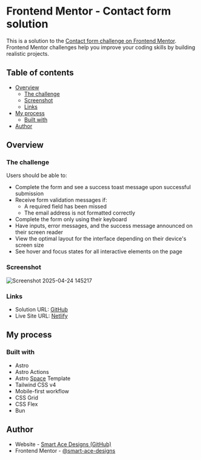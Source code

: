 # Frontend Mentor - Contact form solution

This is a solution to the [Contact form challenge on Frontend Mentor](https://www.frontendmentor.io/challenges/contact-form--G-hYlqKJj). Frontend Mentor challenges help you improve your coding skills by building realistic projects.

## Table of contents

- [Overview](#overview)
  - [The challenge](#the-challenge)
  - [Screenshot](#screenshot)
  - [Links](#links)
- [My process](#my-process)
  - [Built with](#built-with)
- [Author](#author)

## Overview

### The challenge

Users should be able to:

- Complete the form and see a success toast message upon successful submission
- Receive form validation messages if:
  - A required field has been missed
  - The email address is not formatted correctly
- Complete the form only using their keyboard
- Have inputs, error messages, and the success message announced on their screen reader
- View the optimal layout for the interface depending on their device's screen size
- See hover and focus states for all interactive elements on the page

### Screenshot
![Screenshot 2025-04-24 145217](https://github.com/user-attachments/assets/a9a884b1-4c1e-4f20-b05b-9bd3c8d48dc3)

### Links

- Solution URL: [GitHub](https://github.com/Smart-Ace-Designs/Astro-Contact-Form)
- Live Site URL: [Netlify](https://smartacedesigns-astro-contactform.netlify.app/)

## My process

### Built with

- Astro
- Astro Actions
- Astro [Space](https://github.com/Smart-Ace-Designs/Astro-Space) Template
- Tailwind CSS v4
- Mobile-first workflow
- CSS Grid
- CSS Flex
- Bun

## Author

- Website - [Smart Ace Designs (GitHub)](https://github.com/Smart-Ace-Designs)
- Frontend Mentor - [@smart-ace-designs](https://www.frontendmentor.io/profile/Smart-Ace-Designs)
